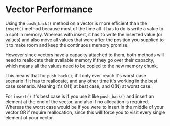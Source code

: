 # Vector Performance

Using the `push_back()` method on a vector is more efficient than the `insert()` method because most of the time all it has to do is write a value to a spot in memory. Whereas with insert, it has to write the inserted value (or values) and also move all values that were after the position you supplied to it to make room and keep the continuous memory promise.

However since vectors have a capacity attached to them, both methods will need to reallocate their available memory if they go over their capacity, which means all the values need to be copied to the new memory chunk.

This means that for `push_back()`, it'll only ever reach it's worst case scenario if it has to reallocate, and any other time it's working in the best case scenario. Meaning it's O(1) at best case, and O(N) at worst case.

For `insert()` it's best case is if you use it like `push_back()` and insert an element at the end of the vector, and also if no allocation is required. Whereas the worst case would be if you were to insert in the middle of your vector OR if require reallocation, since this will force you to visit every single element of your vector.
